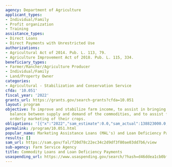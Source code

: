 ```yaml
---
agency: Department of Agriculture
applicant_types:
- Individual/Family
- Profit organization
- Training
assistance_types:
- Direct Loans
- Direct Payments with Unrestricted Use
authorizations:
- Agricultural Act of 2014. Pub. L. 113, 79.
- Agriculture Improvement Act of 2018. Pub. L. 115, 334.
beneficiary_types:
- Farmer/Rancher/Agriculture Producer
- Individual/Family
- Land/Property Owner
categories:
- Agricultural - Stabilization and Conservation Service
cfda: '10.051'
fiscal_year: '2022'
grants_url: https://grants.gov/search-grants?cfda=10.051
layout: program
objective: To improve and stabilize farm income, to assist in bringing about a better
  balance between supply and demand of the commodities, and to assist farmers in the
  orderly marketing of their crops.
obligations: '[{"x":"2022","sam_estimate":0.0,"sam_actual":138823000.0,"usa_spending_actual":233467830.09},{"x":"2023","sam_estimate":136604000.0,"sam_actual":0.0,"usa_spending_actual":211583569.34},{"x":"2024","sam_estimate":136600000.0,"sam_actual":0.0,"usa_spending_actual":76440629.88}]'
permalink: /program/10.051.html
popular_name: Marketing Assistance Loans (MAL's) and Loan Deficiency Payments (LDP's)
results: []
sam_url: https://sam.gov/fal/f20d78c22ec34c2d9df3f80ae03dd7b6/view
sub-agency: Farm Service Agency
title: Commodity Loans and Loan Deficiency Payments
usaspending_url: https://www.usaspending.gov/search/?hash=d46ddea1cb0bf404ae6b1362c50fb201
---
```

